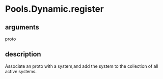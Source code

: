 # Pools.Dynamic.register

## arguments

proto

## description

Associate an proto with a system,and add the system to the collection of all active systems.